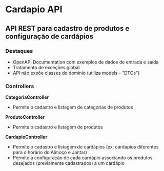 # Cardapio API

## API REST para cadastro de produtos e configuração de cardápios


### Destaques
- OpenAPI Documentation com exemplos de dados de entrada e saída
- Tratamento de exceções global
- API não expõe classes do dominio (utiliza models - "DTOs")


### Controllers

**CategoriaController**
- Permite o cadastro e listagem de categorias de produtos

**ProdutoController**
- Permite o cadastro e listagem de produtos
    
**CardapioController**
- Permite o cadastro e listagem de cardápios (ex: cardapios diferentes para o horário do Almoço e Jantar)
- Permite a configuração de cada cardápio associando os produtos desejados (previamente cadastrados) a um cardápio

